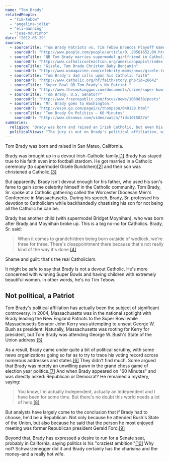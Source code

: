 ```yaml
---
name: "Tom Brady"
relatedPeople:
  - "tim-tebow"
  - "angelina-jolie"
  - "eli-manning"
  - "jose-mourinho"
date: "2012-05-29"
sources:
  - sourceTitle: "Tom Brady Patriots vs. Tim Tebow Broncos Playoff Game"
    sourceUrl: "http://www.people.com/people/article/0,,20561652,00.html"
  - sourceTitle: "QB Tom Brady marries supermodel girlfriend in Catholic \"ceremony.\""
    sourceUrl: "http://www.catholicvoteaction.org/americanpapist/index.php?p=3010"
  - sourceTitle: "Gisele, Tom Brade Christen Baby Benjamin"
    sourceUrl: "http://www.usmagazine.com/celebrity-moms/news/gisele-tom-brady-christen-baby-benjamin--2010236"
  - sourceTitle: "Tom Brady's dad calls upon his Catholic faith"
    sourceUrl: "http://www.catholic.org/hf/faith/story.php?id=26642"
  - sourceTitle: "Super Bowl QB Tom Brady's No Patriot."
    sourceUrl: "http://www.thesmokinggun.com/documents/crime/super-bowl-qb-tom-bradys-no-patriot"
  - sourceTitle: "Tom Brady, U.S. Senator?"
    sourceUrl: "http://www.freerepublic.com/focus/news/1069838/posts"
  - sourceTitle: "Mr. Brady goes to Washington."
    sourceUrl: "http://espn.go.com/page2/s/thompson/040128.html"
  - sourceTitle: "Tom Brady On Politics – 60 Minutes"
    sourceUrl: "http://www.cbsnews.com/video/watch/?id=1015827n"
summaries:
  religion: "Brady was born and raised an Irish Catholic, but even his father publicly says he doesn't cut it in terms of religiosity."
  politicalViews: "The jury is out on Brady's political affiliation, with many speculating his more Republican than anything. Brady calls himself an Independent."
---
```


Tom Brady was born and raised in San Mateo, California.

Brady was brought up in a devout Irish-Catholic family.<a class="source-citation" href="#http%3A%2F%2Fwww.people.com%2Fpeople%2Farticle%2F0%2C%2C20561652%2C00.html" title="Tom Brady Patriots vs. Tim Tebow Broncos Playoff Game">[1]</a> Brady has stayed true to his faith even into football stardom. He got married in a Catholic ceremony (to supermodel Gisele Bundchen)<a class="source-citation" href="#http%3A%2F%2Fwww.catholicvoteaction.org%2Famericanpapist%2Findex.php%3Fp%3D3010" title="QB Tom Brady marries supermodel girlfriend in Catholic &quot;ceremony.&quot;">[2]</a> and their son was christened a Catholic.<a class="source-citation" href="#http%3A%2F%2Fwww.usmagazine.com%2Fcelebrity-moms%2Fnews%2Fgisele-tom-brady-christen-baby-benjamin--2010236" title="Gisele, Tom Brade Christen Baby Benjamin">[3]</a>

But apparently, Brady isn't devout enough for his father, who used his son's fame to gain some celebrity himself in the Catholic community. Tom Brady, Sr. spoke at a Catholic gathering called the Worcester Diocesan Men's Conference in Massachusetts. During his speech, Brady, Sr. professed his devotion to Catholicism while backhandedly chastising his son for not being all the Catholic he can be.

Brady has another child (with supermodel Bridget Moynihan), who was born after Brady and Moynihan broke up. This is a big no-no for Catholics. Brady, Sr. said:

>When it comes to grandchildren being born outside of wedlock, we're three for three. There's disappointment there because that's not really kind of the way it's done.<a class="source-citation" href="#http%3A%2F%2Fwww.catholic.org%2Fhf%2Ffaith%2Fstory.php%3Fid%3D26642" title="Tom Brady&apos;s dad calls upon his Catholic faith">[4]</a>

Shame and guilt: that's the real Catholicism.

It might be safe to say that Brady is not a devout Catholic. He's more concerned with winning Super Bowls and having children with extremely beautiful women. In other words, he's no Tim Tebow.


## Not political, a Patriot

Tom Brady's political affiliation has actually been the subject of significant controversy. In 2004, Massachusetts was in the national spotlight with Brady leading the New England Patriots to the Super Bowl while Massachusetts Senator John Kerry was attempting to unseat George W. Bush as president. Naturally, Massachusetts was rooting for Kerry for president, but Tom Brady was attending George W. Bush's State of the Union address.<a class="source-citation" href="#http%3A%2F%2Fwww.thesmokinggun.com%2Fdocuments%2Fcrime%2Fsuper-bowl-qb-tom-bradys-no-patriot" title="Super Bowl QB Tom Brady&apos;s No Patriot.">[5]</a>

As a result, Brady came under quite a bit of political scrutiny, with some news organizations going so far as to try to trace his voting record across numerous addresses and states.<a class="source-citation" href="#http%3A%2F%2Fwww.freerepublic.com%2Ffocus%2Fnews%2F1069838%2Fposts" title="Tom Brady, U.S. Senator?">[6]</a> They didn't find much. Some argued that Brady was merely an unwilling pawn in the grand chess game of election year politics.<a class="source-citation" href="#http%3A%2F%2Fespn.go.com%2Fpage2%2Fs%2Fthompson%2F040128.html" title="Mr. Brady goes to Washington.">[7]</a> And when Brady appeared on "60 Minutes" and was directly asked: Republican or Democrat? He remained a mystery, saying:

>You know, I'm actually Independent, actually an Independent and I have been for some time. But there's no doubt this world needs a lot of help.<a class="source-citation" href="#http%3A%2F%2Fwww.cbsnews.com%2Fvideo%2Fwatch%2F%3Fid%3D1015827n" title="Tom Brady On Politics – 60 Minutes">[8]</a>

But analysts have largely come to the conclusion that if Brady had to choose, he'd be a Republican. Not only because he attended Bush's State of the Union, but also because he said that the person he most enjoyed meeting was former Republican president Gerald Ford.<a class="source-citation" href="#http%3A%2F%2Fwww.freerepublic.com%2Ffocus%2Fnews%2F1069838%2Fposts" title="Tom Brady, U.S. Senator?">[9]</a>

Beyond that, Brady has expressed a desire to run for a Senate seat, probably in California, saying politics is his "craziest ambition."<a class="source-citation" href="#http%3A%2F%2Fwww.freerepublic.com%2Ffocus%2Fnews%2F1069838%2Fposts" title="Tom Brady, U.S. Senator?">[10]</a> Why not? Schwarzenegger did it and Brady certainly has the charisma and the money–and a really hot wife.